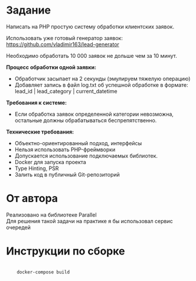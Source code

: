 <h1>Задание</h1>
Написать на PHP простую систему обработки клиентских заявок.

Использовать уже готовый генератор заявок:
https://github.com/vladimir163/lead-generator

Необходимо обработать 10 000 заявок не дольше чем за 10 минут.

<b>Процесс обработки одной заявки:</b>
<ul>
<li>Обработчик засыпает на 2 секунды (эмулируем тяжелую операцию)</li>
<li>Добавляет запись в файл log.txt об успешной обработке в формате:<br />
lead_id | lead_category | current_datetime</li>
</ul>

<b>Требования к системе:</b>
<ul>
<li>Если обработка заявок определенной категории невозможна, остальные должны обрабатываться беспрепятственно.</li>
</ul>


<b>Технические требования:</b>
<ul>
<li>Объектно-ориентированный подход, интерфейсы</li>
<li>Нельзя использовать PHP-фреймворки</li>
<li>Допускается использование подключаемых библиотек.</li>
<li>Docker для запуска проекта</li>
<li>Type Hinting, PSR</li>
<li>Залить код в публичный Git-репозиторий</li>
</ul>

<h1>От автора</h1>
Реализовано на библиотеке Parallel<br />
Для решения такой задачи на практике я бы использовал сервис очередей

<h1>Инструкции по сборке</h1>
<code>
    docker-compose build
</code>